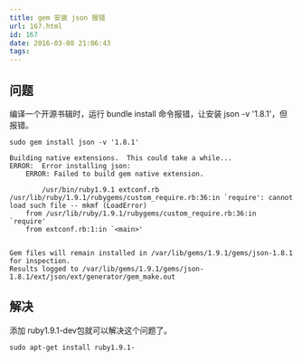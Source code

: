 ```yaml
---
title: gem 安装 json 报错
url: 167.html
id: 167
date: 2016-03-08 21:06:43
tags:
---
```


问题
--

编译一个开源书辑时，运行 bundle install 命令报错，让安装 json -v '1.8.1'，但报错。

    sudo gem install json -v '1.8.1'
    
    Building native extensions.  This could take a while...
    ERROR:  Error installing json:
        ERROR: Failed to build gem native extension.
    
            /usr/bin/ruby1.9.1 extconf.rb
    /usr/lib/ruby/1.9.1/rubygems/custom_require.rb:36:in `require': cannot load such file -- mkmf (LoadError)
        from /usr/lib/ruby/1.9.1/rubygems/custom_require.rb:36:in `require'
        from extconf.rb:1:in `<main>'
    
    
    Gem files will remain installed in /var/lib/gems/1.9.1/gems/json-1.8.1 for inspection.
    Results logged to /var/lib/gems/1.9.1/gems/json-1.8.1/ext/json/ext/generator/gem_make.out
    
    

解决
--

添加 ruby1.9.1-dev包就可以解决这个问题了。

    sudo apt-get install ruby1.9.1-